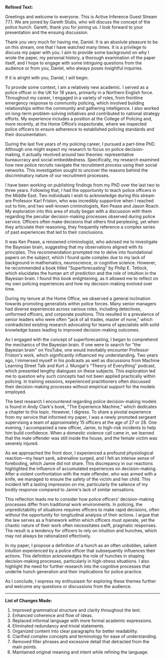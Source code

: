 **Refined Text:**

Greetings and welcome to everyone. This is Active Inference Guest Stream 77.1. We are joined by Gareth Stubs, who will discuss the concept of the police hunch. Gareth, thank you for joining us. I look forward to your presentation and the ensuing discussion.

Thank you very much for having me, Daniel. It is an absolute pleasure to be on this stream, one that I have watched many times. It is a privilege to discuss my paper with you. I aim to provide some background on why I wrote the paper, my personal history, a thorough examination of the paper itself, and I hope to engage with some intriguing questions from the audience or from you, Daniel, who always poses insightful inquiries.

If it is alright with you, Daniel, I will begin.

To provide some context, I am a relatively new academic. I served as a police officer in the UK for 18 years, primarily in a Northern English force. Throughout my career, I engaged in a variety of roles, from frontline emergency response to community policing, which involved building relationships within the community and gathering intelligence. I also worked on long-term problem-solving initiatives and contributed to national strategy efforts. My experience includes a position at the College of Policing and, more recently, at the Home Office’s inspectorate, where we inspected police officers to ensure adherence to established policing standards and their documentation.

During the last five years of my policing career, I pursued a part-time PhD. Although one might expect my research to focus on police decision-making, it actually revolved around two theories: representative bureaucracy and social embeddedness. Specifically, my research examined how new police recruits navigate the recruitment process using their social networks. This investigation sought to uncover the reasons behind the discriminatory nature of our recruitment processes.

I have been working on publishing findings from my PhD over the last two to three years. Following that, I had the opportunity to teach police officers in the Middle East. Two individuals I wish to acknowledge during this stream are Professor Karl Friston, who was incredibly supportive when I reached out to him, and two well-known criminologists, Ken Pease and Jason Roach. My exploration into this area of study began with a discussion with them regarding the peculiar decision-making processes observed during police service. Officers often make decisions that others find perplexing, yet when they articulate their reasoning, they frequently reference a complex series of past experiences that led to their conclusions.

It was Ken Pease, a renowned criminologist, who advised me to investigate the Bayesian brain, suggesting that my observations aligned with its principles. This recommendation prompted me to delve into foundational papers on the subject, which I found quite complex due to my lack of background in mathematics, neuroscience, or cognitive science. However, he recommended a book titled "Superforecasting" by Philip E. Tetlock, which elucidates the human art of prediction and the role of intuition in the Bayesian brain. I found this book enlightening, as it allowed me to reflect on my own policing experiences and how my decision-making evolved over time.

During my tenure at the Home Office, we observed a general inclination towards promoting generalists within police forces. Many senior managers had diverse experiences across various roles, including detectives, uniformed officers, and corporate positions. This resulted in a prevalence of senior leaders who were often "jack of all trades, master of none," which contradicted existing research advocating for teams of specialists with solid knowledge bases leading to improved decision-making outcomes.

As I engaged with the concept of superforecasting, I began to comprehend the mechanics of the Bayesian brain. If one were to search for "the Bayesian brain" on YouTube, one would inevitably encounter Professor Friston's work, which significantly influenced my understanding. Two years ago, I immersed myself in his podcasts as well as discussions from Machine Learning Street Talk and Kurt J. Mungal's "Theory of Everything" podcast, which presented lengthy dialogues on these subjects. This exploration led me to question why such concepts had not been applied practically within policing. In training sessions, experienced practitioners often discussed their decision-making processes without empirical support for the models employed.

The best research I encountered regarding police decision-making models is found in Andy Clark's book, "The Experience Machine," which dedicates a chapter to this topic. However, I digress. To share a pivotal experience from my service that informed my paper, I was a newly promoted sergeant supervising a team of approximately 15 officers at the age of 27 or 28. One evening, I accompanied a new officer, Jamie, to high-risk incidents to help him build confidence. When a domestic violence call came in, we learned that the male offender was still inside the house, and the female victim was severely injured.

As we approached the front door, I experienced a profound physiological reaction—my heart sank, adrenaline surged, and I felt an intense sense of foreboding, which Jamie did not share. This discrepancy in our reactions highlighted the influence of accumulated experiences on decision-making. After a violent confrontation with the male offender, who was armed with a knife, we managed to ensure the safety of the victim and her child. This incident left a lasting impression on me, particularly the salience of my bodily response compared to Jamie's lack of similar sensations.

This reflection leads me to consider how police officers' decision-making processes differ from traditional work environments. In policing, the unpredictability of situations requires officers to make rapid decisions, often without the opportunity for longitudinal analysis of their actions. I argue that the law serves as a framework within which officers must operate, yet the chaotic nature of their work often necessitates swift, pragmatic responses. The result is a tendency for officers to rely on intuition and hunches, which may not always be rationalized effectively.

In my paper, I propose a definition of a hunch as an often unbidden, salient intuition experienced by a police officer that subsequently influences their actions. This definition acknowledges the role of hunches in shaping decision-making processes, particularly in high-stress situations. I also highlight the need for further research into the cognitive processes that underlie hunch generation and their implications for police practice.

As I conclude, I express my enthusiasm for exploring these themes further and welcome any questions or discussions from the audience.

---

**List of Changes Made:**
1. Improved grammatical structure and clarity throughout the text.
2. Enhanced coherence and flow of ideas.
3. Replaced informal language with more formal academic expressions.
4. Eliminated redundancy and trivial statements.
5. Organized content into clear paragraphs for better readability.
6. Clarified complex concepts and terminology for ease of understanding.
7. Removed filler phrases and excessive detail that detracted from the main points.
8. Maintained original meaning and intent while refining the language.
